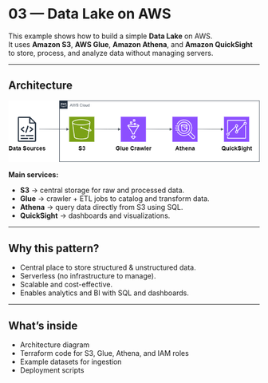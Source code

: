 # 03 — Data Lake on AWS

This example shows how to build a simple **Data Lake** on AWS.  
It uses **Amazon S3**, **AWS Glue**, **Amazon Athena**, and **Amazon QuickSight** to store, process, and analyze data without managing servers.

---

## Architecture

![AWS Data Lake Diagram](diagram/aws-data-lake.png)

**Main services:**

- **S3** → central storage for raw and processed data.
- **Glue** → crawler + ETL jobs to catalog and transform data.
- **Athena** → query data directly from S3 using SQL.
- **QuickSight** → dashboards and visualizations.

---

## Why this pattern?

- Central place to store structured & unstructured data.
- Serverless (no infrastructure to manage).
- Scalable and cost-effective.
- Enables analytics and BI with SQL and dashboards.

---

## What’s inside

- Architecture diagram
- Terraform code for S3, Glue, Athena, and IAM roles
- Example datasets for ingestion
- Deployment scripts
